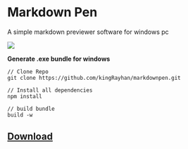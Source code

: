 # Markdown Pen

A simple markdown previewer software for windows pc

![](https://image.prntscr.com/image/euL70KP0QvO4t19_BisM-A.png)

**Generate .exe bundle for windows**

```
// Clone Repo
git clone https://github.com/kingRayhan/markdownpen.git

// Install all dependencies
npm install

// build bundle
build -w
```

## [Download](https://github.com/kingRayhan/markdownpen/releases)
